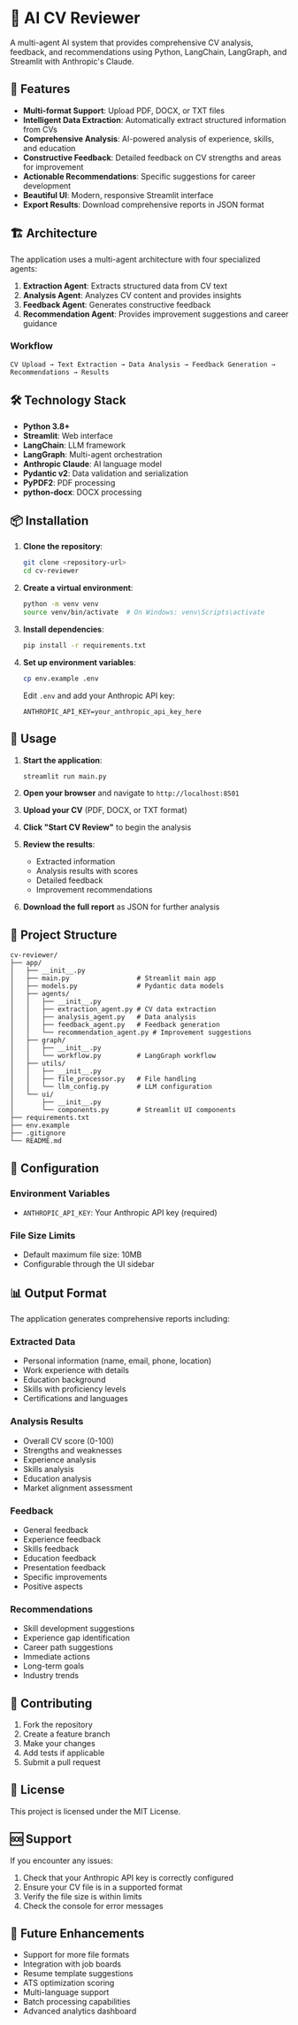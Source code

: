 # 🤖 AI CV Reviewer

A multi-agent AI system that provides comprehensive CV analysis, feedback, and recommendations using Python, LangChain, LangGraph, and Streamlit with Anthropic's Claude.

## 🚀 Features

- **Multi-format Support**: Upload PDF, DOCX, or TXT files
- **Intelligent Data Extraction**: Automatically extract structured information from CVs
- **Comprehensive Analysis**: AI-powered analysis of experience, skills, and education
- **Constructive Feedback**: Detailed feedback on CV strengths and areas for improvement
- **Actionable Recommendations**: Specific suggestions for career development
- **Beautiful UI**: Modern, responsive Streamlit interface
- **Export Results**: Download comprehensive reports in JSON format

## 🏗️ Architecture

The application uses a multi-agent architecture with four specialized agents:

1. **Extraction Agent**: Extracts structured data from CV text
2. **Analysis Agent**: Analyzes CV content and provides insights
3. **Feedback Agent**: Generates constructive feedback
4. **Recommendation Agent**: Provides improvement suggestions and career guidance

### Workflow

```
CV Upload → Text Extraction → Data Analysis → Feedback Generation → Recommendations → Results
```

## 🛠️ Technology Stack

- **Python 3.8+**
- **Streamlit**: Web interface
- **LangChain**: LLM framework
- **LangGraph**: Multi-agent orchestration
- **Anthropic Claude**: AI language model
- **Pydantic v2**: Data validation and serialization
- **PyPDF2**: PDF processing
- **python-docx**: DOCX processing

## 📦 Installation

1. **Clone the repository**:
   ```bash
   git clone <repository-url>
   cd cv-reviewer
   ```

2. **Create a virtual environment**:
   ```bash
   python -m venv venv
   source venv/bin/activate  # On Windows: venv\Scripts\activate
   ```

3. **Install dependencies**:
   ```bash
   pip install -r requirements.txt
   ```

4. **Set up environment variables**:
   ```bash
   cp env.example .env
   ```
   
   Edit `.env` and add your Anthropic API key:
   ```
   ANTHROPIC_API_KEY=your_anthropic_api_key_here
   ```

## 🚀 Usage

1. **Start the application**:
   ```bash
   streamlit run main.py
   ```

2. **Open your browser** and navigate to `http://localhost:8501`

3. **Upload your CV** (PDF, DOCX, or TXT format)

4. **Click "Start CV Review"** to begin the analysis

5. **Review the results**:
   - Extracted information
   - Analysis results with scores
   - Detailed feedback
   - Improvement recommendations

6. **Download the full report** as JSON for further analysis

## 📁 Project Structure

```
cv-reviewer/
├── app/
│   ├── __init__.py
│   ├── main.py                 # Streamlit main app
│   ├── models.py               # Pydantic data models
│   ├── agents/
│   │   ├── __init__.py
│   │   ├── extraction_agent.py # CV data extraction
│   │   ├── analysis_agent.py   # Data analysis
│   │   ├── feedback_agent.py   # Feedback generation
│   │   └── recommendation_agent.py # Improvement suggestions
│   ├── graph/
│   │   ├── __init__.py
│   │   └── workflow.py         # LangGraph workflow
│   ├── utils/
│   │   ├── __init__.py
│   │   ├── file_processor.py   # File handling
│   │   └── llm_config.py       # LLM configuration
│   └── ui/
│       ├── __init__.py
│       └── components.py       # Streamlit UI components
├── requirements.txt
├── env.example
├── .gitignore
└── README.md
```

## 🔧 Configuration

### Environment Variables

- `ANTHROPIC_API_KEY`: Your Anthropic API key (required)

### File Size Limits

- Default maximum file size: 10MB
- Configurable through the UI sidebar

## 📊 Output Format

The application generates comprehensive reports including:

### Extracted Data
- Personal information (name, email, phone, location)
- Work experience with details
- Education background
- Skills with proficiency levels
- Certifications and languages

### Analysis Results
- Overall CV score (0-100)
- Strengths and weaknesses
- Experience analysis
- Skills analysis
- Education analysis
- Market alignment assessment

### Feedback
- General feedback
- Experience feedback
- Skills feedback
- Education feedback
- Presentation feedback
- Specific improvements
- Positive aspects

### Recommendations
- Skill development suggestions
- Experience gap identification
- Career path suggestions
- Immediate actions
- Long-term goals
- Industry trends

## 🤝 Contributing

1. Fork the repository
2. Create a feature branch
3. Make your changes
4. Add tests if applicable
5. Submit a pull request

## 📝 License

This project is licensed under the MIT License.

## 🆘 Support

If you encounter any issues:

1. Check that your Anthropic API key is correctly configured
2. Ensure your CV file is in a supported format
3. Verify the file size is within limits
4. Check the console for error messages

## 🔮 Future Enhancements

- Support for more file formats
- Integration with job boards
- Resume template suggestions
- ATS optimization scoring
- Multi-language support
- Batch processing capabilities
- Advanced analytics dashboard 